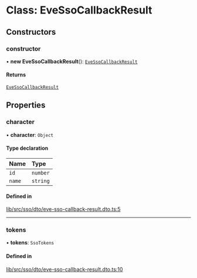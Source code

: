 # Class: EveSsoCallbackResult

## Constructors

### constructor

• **new EveSsoCallbackResult**(): [`EveSsoCallbackResult`](EveSsoCallbackResult.md)

#### Returns

[`EveSsoCallbackResult`](EveSsoCallbackResult.md)

## Properties

### character

• **character**: `Object`

#### Type declaration

| Name | Type |
| :------ | :------ |
| `id` | `number` |
| `name` | `string` |

#### Defined in

[lib/src/sso/dto/eve-sso-callback-result.dto.ts:5](https://github.com/joonashak/nestjs-eve-auth/blob/db41b3e/lib/src/sso/dto/eve-sso-callback-result.dto.ts#L5)

___

### tokens

• **tokens**: `SsoTokens`

#### Defined in

[lib/src/sso/dto/eve-sso-callback-result.dto.ts:10](https://github.com/joonashak/nestjs-eve-auth/blob/db41b3e/lib/src/sso/dto/eve-sso-callback-result.dto.ts#L10)
